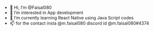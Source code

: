 - 👋 Hi, I’m @Faisal080
- 👀 I’m interested in App development
- 🌱 I’m currently learning React Native using Java Script codes
- 📫 for the contact insta @m.faisal080 discord id @m.faisal080#4374

<!---
Faisal080/Faisal080 is a ✨ special ✨ repository because its `README.md` (this file) appears on your GitHub profile.
You can click the Preview link to take a look at your changes.
--->
